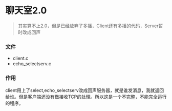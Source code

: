 # 聊天室2.0
> 其实算不上2.0，但是已经放弃了多播，Client还有多播的代码，Server暂时改成回声

### 文件
- client.c
- echo_selectserv.c

### 作用
client用上了select,echo_selectserv改成回声服务器，就是谁发消息，我就返回给谁。但是客户端还没有做接收TCP的处理。所以这是一个不完整，不能完全运行的程序。